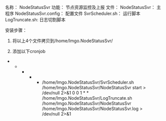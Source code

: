 名称：  NodeStatusSvr
功能：  节点资源监控及上报
文件：
NodeStatusSvr：   主程序
NodeStatusSvr.config：  配置文件
SvrScheduler.sh：   运行脚本
LogTruncate.sh:   日志切割脚本


安装步骤：
1. 将以上4个文件拷贝到/home/Imgo.NodeStatusSvr/

2. 添加以下cronjob
* * * * * /home/Imgo.NodeStatusSvr/SvrScheduler.sh /home/Imgo.NodeStatusSvr/NodeStatusSvr start > /dev/null  2>&1
0 0 1 * * /home/Imgo.NodeStatusSvr/LogTruncate.sh  /home/Imgo.NodeStatusSvr/NodeStatusSvr /home/Imgo.NodeStatusSvr/NodeStatusSvr.log > /dev/null  2>&1

